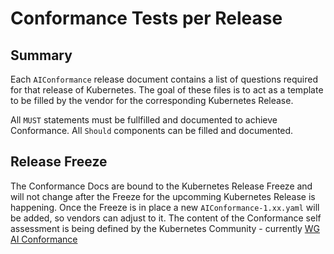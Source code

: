 # Conformance Tests per Release

## Summary

Each `AIConformance` release document contains a list of questions required for that release of Kubernetes.
The goal of these files is to act as a template to be filled by the vendor for the corresponding Kubernetes Release. 

All `MUST` statements must be fullfilled and documented to achieve Conformance. All `Should` components can be filled and documented.

## Release Freeze

The Conformance Docs are bound to the Kubernetes Release Freeze and will not change after the Freeze for the upcomming 
Kubernetes Release is happening. 
Once the Freeze is in place a new `AIConformance-1.xx.yaml` will be added, so vendors can adjust to it. The content of the 
Conformance self assessment is being defined by the Kubernetes Community - currently [WG AI Conformance](https://github.com/kubernetes/community/tree/master/wg-ai-conformance)